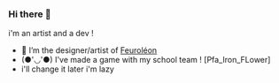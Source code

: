 ### Hi there 👋
<div aligne='center'> i'm an artist and a dev ! </div>

- 🤖 I’m the designer/artist of [Feuroléon](https://github.com/minethandev/Feuroleon)
- (●'◡'●) I've made a game with my school team ! [Pfa_Iron_FLower]
- i'll change it later i'm lazy
  
  



<!--
**lalyfxx/lalyfxx** is a ✨ _special_ ✨ repository because its `README.md` (this file) appears on your GitHub profile.
Here are some ideas to get you started:

- 🔭 I’m currently working on ...
- 🌱 I’m currently learning ...
- 👯 I’m looking to collaborate on ...
- 🤔 I’m looking for help with ...
- 💬 Ask me about ...
- 📫 How to reach me: ...
- 😄 Pronouns: ...
- ⚡ Fun fact: ...
-->
